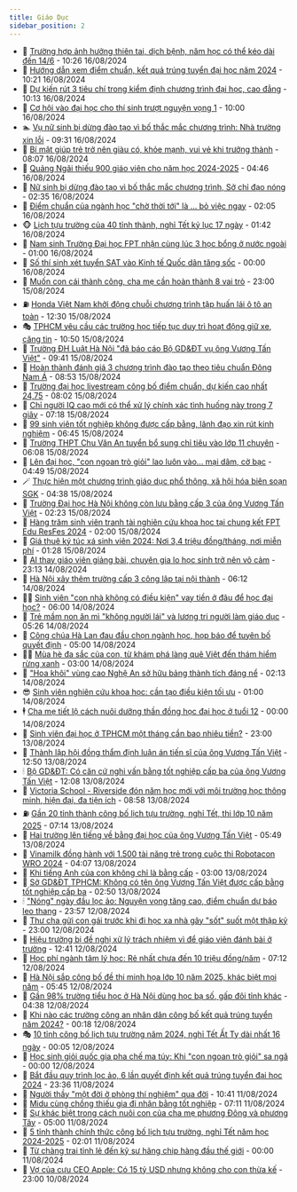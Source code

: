 ```yaml
---
title: Giáo Dục
sidebar_position: 2
---
```


<!-- dantri-giao-duc:START -->
- 🤡 [Trường hợp ảnh hưởng thiên tai, dịch bệnh, năm học có thể kéo dài đến 14/6](https://dantri.com.vn/giao-duc/truong-hop-anh-huong-thien-tai-dich-benh-nam-hoc-co-the-keo-dai-den-146-20240816162348635.htm) - 10:26 16/08/2024
- 🗽 [Hướng dẫn xem điểm chuẩn, kết quả trúng tuyển đại học năm 2024](https://dantri.com.vn/giao-duc/huong-dan-xem-diem-chuan-ket-qua-trung-tuyen-dai-hoc-nam-2024-20240816154657999.htm) - 10:21 16/08/2024
- 🚦 [Dự kiến rút 3 tiêu chí trong kiểm định chương trình đại học, cao đẳng](https://dantri.com.vn/giao-duc/du-kien-rut-3-tieu-chi-trong-kiem-dinh-chuong-trinh-dai-hoc-cao-dang-20240816165055065.htm) - 10:13 16/08/2024
- 🌋 [Cơ hội vào đại học cho thí sinh trượt nguyện vọng 1](https://dantri.com.vn/giao-duc/co-hoi-vao-dai-hoc-cho-thi-sinh-truot-nguyen-vong-1-20240816114849892.htm) - 10:00 16/08/2024
- 🏊 [Vụ nữ sinh bị dừng đào tạo vì bố thắc mắc chương trình: Nhà trường xin lỗi](https://dantri.com.vn/giao-duc/vu-nu-sinh-bi-dung-dao-tao-vi-bo-thac-mac-chuong-trinh-nha-truong-xin-loi-20240816162716955.htm) - 09:31 16/08/2024
- 🎃 [Bí mật giúp trẻ trở nên giàu có, khỏe mạnh, vui vẻ khi trưởng thành](https://dantri.com.vn/giao-duc/bi-mat-giup-tre-tro-nen-giau-co-khoe-manh-vui-ve-khi-truong-thanh-20240814153441287.htm) - 08:07 16/08/2024
- 💄 [Quảng Ngãi thiếu 900 giáo viên cho năm học 2024-2025](https://dantri.com.vn/giao-duc/quang-ngai-thieu-900-giao-vien-cho-nam-hoc-2024-2025-20240816084959704.htm) - 04:46 16/08/2024
- 🦅 [Nữ sinh bị dừng đào tạo vì bố thắc mắc chương trình, Sở chỉ đạo nóng](https://dantri.com.vn/giao-duc/nu-sinh-bi-dung-dao-tao-vi-bo-thac-mac-chuong-trinh-so-chi-dao-nong-20240816092839606.htm) - 02:35 16/08/2024
- 🚦 [Điểm chuẩn của ngành học &quot;chờ thời tới&quot; là ... bỏ việc ngay](https://dantri.com.vn/giao-duc/diem-chuan-cua-nganh-hoc-cho-thoi-toi-la-bo-viec-ngay-20240816083009468.htm) - 02:05 16/08/2024
- 🐵 [Lịch tựu trường của 40 tỉnh thành, nghỉ Tết kỷ lục 17 ngày](https://dantri.com.vn/giao-duc/lich-tuu-truong-cua-40-tinh-thanh-nghi-tet-ky-luc-17-ngay-20240816081726493.htm) - 01:42 16/08/2024
- 🐘 [Nam sinh Trường Đại học FPT nhận cùng lúc 3 học bổng ở nước ngoài](https://dantri.com.vn/giao-duc/nam-sinh-truong-dai-hoc-fpt-nhan-cung-luc-3-hoc-bong-o-nuoc-ngoai-20240815160138218.htm) - 01:00 16/08/2024
- 🦏 [Số thí sinh xét tuyển SAT vào Kinh tế Quốc dân tăng sốc](https://dantri.com.vn/giao-duc/so-thi-sinh-xet-tuyen-sat-vao-kinh-te-quoc-dan-tang-soc-20240815204108172.htm) - 00:00 16/08/2024
- 💼 [Muốn con cái thành công, cha mẹ cần hoàn thành 8 vai trò](https://dantri.com.vn/giao-duc/muon-con-cai-thanh-cong-cha-me-can-hoan-thanh-8-vai-tro-20240805103600460.htm) - 23:00 15/08/2024
- ⛽️ [Honda Việt Nam khởi động chuỗi chương trình tập huấn lái ô tô an toàn](https://dantri.com.vn/giao-duc/honda-viet-nam-khoi-dong-chuoi-chuong-trinh-tap-huan-lai-o-to-an-toan-20240815181330924.htm) - 12:30 15/08/2024
- 🎭 [TPHCM yêu cầu các trường học tiếp tục duy trì hoạt động giữ xe, căng tin](https://dantri.com.vn/giao-duc/tphcm-yeu-cau-cac-truong-hoc-tiep-tuc-duy-tri-hoat-dong-giu-xe-cang-tin-20240815173344287.htm) - 10:50 15/08/2024
- 🎃 [Trường ĐH Luật Hà Nội &quot;đã báo cáo Bộ GD&amp;ĐT vụ ông Vương Tấn Việt&quot;](https://dantri.com.vn/giao-duc/truong-dh-luat-ha-noi-da-bao-cao-bo-gddt-vu-ong-vuong-tan-viet-20240815161832202.htm) - 09:41 15/08/2024
- 🚀 [Hoàn thành đánh giá 3 chương trình đào tạo theo tiêu chuẩn Đông Nam Á](https://dantri.com.vn/giao-duc/hoan-thanh-danh-gia-3-chuong-trinh-dao-tao-theo-tieu-chuan-dong-nam-a-20240815143550980.htm) - 08:53 15/08/2024
- 👀 [Trường đại học livestream công bố điểm chuẩn, dự kiến cao nhất 24,75](https://dantri.com.vn/giao-duc/truong-dai-hoc-livestream-cong-bo-diem-chuan-du-kien-cao-nhat-2475-20240815144658806.htm) - 08:02 15/08/2024
- 🌝 [Chỉ người IQ cao mới có thể xử lý chính xác tình huống này trong 7 giây](https://dantri.com.vn/giao-duc/chi-nguoi-iq-cao-moi-co-the-xu-ly-chinh-xac-tinh-huong-nay-trong-7-giay-20240808095801844.htm) - 07:18 15/08/2024
- 🤗 [99 sinh viên tốt nghiệp không được cấp bằng, lãnh đạo xin rút kinh nghiệm](https://dantri.com.vn/giao-duc/99-sinh-vien-tot-nghiep-khong-duoc-cap-bang-lanh-dao-xin-rut-kinh-nghiem-20240815102337104.htm) - 06:45 15/08/2024
- 🦄 [Trường THPT Chu Văn An tuyển bổ sung chỉ tiêu vào lớp 11 chuyên](https://dantri.com.vn/giao-duc/truong-thpt-chu-van-an-tuyen-bo-sung-chi-tieu-vao-lop-11-chuyen-20240815124103698.htm) - 06:08 15/08/2024
- 🦍 [Lên đại học, &quot;con ngoan trò giỏi&quot; lao luôn vào... mại dâm, cờ bạc](https://dantri.com.vn/giao-duc/len-dai-hoc-con-ngoan-tro-gioi-lao-luon-vao-mai-dam-co-bac-20240815112451675.htm) - 04:49 15/08/2024
- 🪄 [Thực hiện một chương trình giáo dục phổ thông, xã hội hóa biên soạn SGK](https://dantri.com.vn/giao-duc/thuc-hien-mot-chuong-trinh-giao-duc-pho-thong-xa-hoi-hoa-bien-soan-sgk-20240815083023356.htm) - 04:38 15/08/2024
- 🦆 [Trường Đại học Hà Nội không còn lưu bằng cấp 3 của ông Vương Tấn Việt](https://dantri.com.vn/giao-duc/truong-dai-hoc-ha-noi-khong-con-luu-bang-cap-3-cua-ong-vuong-tan-viet-20240815091202516.htm) - 02:23 15/08/2024
- 🚀 [Hàng trăm sinh viên tranh tài nghiên cứu khoa học tại chung kết FPT Edu ResFes 2024](https://dantri.com.vn/giao-duc/hang-tram-sinh-vien-tranh-tai-nghien-cuu-khoa-hoc-tai-chung-ket-fpt-edu-resfes-2024-20240814204621618.htm) - 02:00 15/08/2024
- 🦒 [Giá thuê ký túc xá sinh viên 2024: Nơi 3,4 triệu đồng/tháng, nơi miễn phí](https://dantri.com.vn/giao-duc/gia-thue-ky-tuc-xa-sinh-vien-2024-noi-34-trieu-dongthang-noi-mien-phi-20240811162442400.htm) - 01:28 15/08/2024
- 🤡 [AI thay giáo viên giảng bài, chuyên gia lo học sinh trở nên vô cảm](https://dantri.com.vn/giao-duc/ai-thay-giao-vien-giang-bai-chuyen-gia-lo-hoc-sinh-tro-nen-vo-cam-20240814104836197.htm) - 23:13 14/08/2024
- 🤔 [Hà Nội xây thêm trường cấp 3 công lập tại nội thành](https://dantri.com.vn/giao-duc/ha-noi-xay-them-truong-cap-3-cong-lap-tai-noi-thanh-20240814114730691.htm) - 06:12 14/08/2024
- 🧑‍💻 [Sinh viên &quot;con nhà không có điều kiện&quot; vay tiền ở đâu để học đại học?](https://dantri.com.vn/giao-duc/sinh-vien-con-nha-khong-co-dieu-kien-vay-tien-o-dau-de-hoc-dai-hoc-20240813231328545.htm) - 06:00 14/08/2024
- 🤡 [Trẻ mầm non ăn mì &quot;không người lái&quot; và lương tri người làm giáo dục](https://dantri.com.vn/giao-duc/tre-mam-non-an-mi-khong-nguoi-lai-va-luong-tri-nguoi-lam-giao-duc-20240814120159203.htm) - 05:26 14/08/2024
- 🧠 [Công chúa Hà Lan đau đầu chọn ngành học, họp báo để tuyên bố quyết định](https://dantri.com.vn/giao-duc/cong-chua-ha-lan-dau-dau-chon-nganh-hoc-hop-bao-de-tuyen-bo-quyet-dinh-20240813101226170.htm) - 05:00 14/08/2024
- 🧑‍💻 [Mùa hè đa sắc của con, từ khám phá làng quê Việt đến thám hiểm rừng xanh](https://dantri.com.vn/giao-duc/mua-he-da-sac-cua-con-tu-kham-pha-lang-que-viet-den-tham-hiem-rung-xanh-20240814094326797.htm) - 03:00 14/08/2024
- 🧠 [&quot;Hoa khôi&quot; vùng cao Nghệ An sở hữu bảng thành tích đáng nể](https://dantri.com.vn/giao-duc/hoa-khoi-vung-cao-nghe-an-so-huu-bang-thanh-tich-dang-ne-20240813155807742.htm) - 02:13 14/08/2024
- 😎 [Sinh viên nghiên cứu khoa học: cần tạo điều kiện tối ưu](https://dantri.com.vn/giao-duc/sinh-vien-nghien-cuu-khoa-hoc-can-tao-dieu-kien-toi-uu-20240813204218645.htm) - 01:00 14/08/2024
- 🕴 [Cha mẹ tiết lộ cách nuôi dưỡng thần đồng học đại học ở tuổi 12](https://dantri.com.vn/giao-duc/cha-me-tiet-lo-cach-nuoi-duong-than-dong-hoc-dai-hoc-o-tuoi-12-20240812225359528.htm) - 00:00 14/08/2024
- 🧠 [Sinh viên đại học ở TPHCM một tháng cần bao nhiêu tiền?](https://dantri.com.vn/giao-duc/sinh-vien-dai-hoc-o-tphcm-mot-thang-can-bao-nhieu-tien-20240813091837422.htm) - 23:00 13/08/2024
- 🚀 [Thành lập hội đồng thẩm định luận án tiến sĩ của ông Vương Tấn Việt](https://dantri.com.vn/giao-duc/thanh-lap-hoi-dong-tham-dinh-luan-an-tien-si-cua-ong-vuong-tan-viet-20240813194105057.htm) - 12:50 13/08/2024
- 🕯 [Bộ GD&amp;ĐT: Có căn cứ nghi vấn bằng tốt nghiệp cấp ba của ông Vương Tấn Việt](https://dantri.com.vn/giao-duc/bo-gddt-co-can-cu-nghi-van-bang-tot-nghiep-cap-ba-cua-ong-vuong-tan-viet-20240813124923171.htm) - 12:08 13/08/2024
- 🧰 [Victoria School - Riverside đón năm học mới với môi trường học thông minh, hiện đại, đa tiện ích](https://dantri.com.vn/giao-duc/victoria-school-riverside-don-nam-hoc-moi-voi-moi-truong-hoc-thong-minh-hien-dai-da-tien-ich-20240813152932820.htm) - 08:58 13/08/2024
- ⛽️ [Gần 20 tỉnh thành công bố lịch tựu trường, nghỉ Tết, thi lớp 10 năm 2025](https://dantri.com.vn/giao-duc/gan-20-tinh-thanh-cong-bo-lich-tuu-truong-nghi-tet-thi-lop-10-nam-2025-20240813131806225.htm) - 07:14 13/08/2024
- 🤖 [Hai trường lên tiếng về bằng đại học của ông Vương Tấn Việt](https://dantri.com.vn/giao-duc/hai-truong-len-tieng-ve-bang-dai-hoc-cua-ong-vuong-tan-viet-20240813123153080.htm) - 05:49 13/08/2024
- 🦍 [Vinamilk đồng hành với 1.500 tài năng trẻ trong cuộc thi Robotacon WRO 2024](https://dantri.com.vn/giao-duc/vinamilk-dong-hanh-voi-1500-tai-nang-tre-trong-cuoc-thi-robotacon-wro-2024-20240813110303113.htm) - 04:07 13/08/2024
- 🐘 [Khi tiếng Anh của con không chỉ là bằng cấp](https://dantri.com.vn/giao-duc/khi-tieng-anh-cua-con-khong-chi-la-bang-cap-20240812145608099.htm) - 03:00 13/08/2024
- 🌊 [Sở GD&amp;ĐT TPHCM: Không có tên ông Vương Tấn Việt được cấp bằng tốt nghiệp cấp ba](https://dantri.com.vn/giao-duc/so-gddt-tphcm-khong-co-ten-ong-vuong-tan-viet-duoc-cap-bang-tot-nghiep-cap-ba-20240813094927449.htm) - 02:50 13/08/2024
- 🕯 [&quot;Nóng&quot; ngày đầu lọc ảo: Nguyện vọng tăng cao, điểm chuẩn dự báo leo thang](https://dantri.com.vn/giao-duc/nong-ngay-dau-loc-ao-nguyen-vong-tang-cao-diem-chuan-du-bao-leo-thang-20240813064610922.htm) - 23:57 12/08/2024
- 🐎 [Thư cha gửi con gái trước khi đi học xa nhà gây &quot;sốt&quot; suốt một thập kỷ](https://dantri.com.vn/giao-duc/thu-cha-gui-con-gai-truoc-khi-di-hoc-xa-nha-gay-sot-suot-mot-thap-ky-20240811170941505.htm) - 23:00 12/08/2024
- 🐻 [Hiệu trưởng bị đề nghị xử lý trách nhiệm vì để giáo viên đánh bài ở trường](https://dantri.com.vn/giao-duc/hieu-truong-bi-de-nghi-xu-ly-trach-nhiem-vi-de-giao-vien-danh-bai-o-truong-20240812190323489.htm) - 12:41 12/08/2024
- 🐎 [Học phí ngành tâm lý học: Rẻ nhất chưa đến 10 triệu đồng/năm](https://dantri.com.vn/giao-duc/hoc-phi-nganh-tam-ly-hoc-re-nhat-chua-den-10-trieu-dongnam-20240812124018994.htm) - 07:12 12/08/2024
- 🫣 [Hà Nội sắp công bố đề thi minh họa lớp 10 năm 2025, khác biệt mọi năm](https://dantri.com.vn/giao-duc/ha-noi-sap-cong-bo-de-thi-minh-hoa-lop-10-nam-2025-khac-biet-moi-nam-20240812122949611.htm) - 05:45 12/08/2024
- 🤭 [Gần 98% trường tiểu học ở Hà Nội dùng học bạ số, gấp đôi tỉnh khác](https://dantri.com.vn/giao-duc/gan-98-truong-tieu-hoc-o-ha-noi-dung-hoc-ba-so-gap-doi-tinh-khac-20240812111912373.htm) - 04:38 12/08/2024
- 🥳 [Khi nào các trường công an nhân dân công bố kết quả trúng tuyển năm 2024?](https://dantri.com.vn/giao-duc/khi-nao-cac-truong-cong-an-nhan-dan-cong-bo-ket-qua-trung-tuyen-nam-2024-20240811213915141.htm) - 00:18 12/08/2024
- 🎭 [10 tỉnh công bố lịch tựu trường năm 2024, nghỉ Tết Ất Tỵ dài nhất 16 ngày](https://dantri.com.vn/giao-duc/10-tinh-cong-bo-lich-tuu-truong-nam-2024-nghi-tet-at-ty-dai-nhat-16-ngay-20240811222915343.htm) - 00:05 12/08/2024
- 🥸 [Học sinh giỏi quốc gia pha chế ma túy: Khi &quot;con ngoan trò giỏi&quot; sa ngã](https://dantri.com.vn/giao-duc/hoc-sinh-gioi-quoc-gia-pha-che-ma-tuy-khi-con-ngoan-tro-gioi-sa-nga-20240811085131288.htm) - 00:00 12/08/2024
- 🦣 [Bắt đầu quy trình lọc ảo, 6 lần quyết định kết quả trúng tuyển đại học 2024](https://dantri.com.vn/giao-duc/bat-dau-quy-trinh-loc-ao-6-lan-quyet-dinh-ket-qua-trung-tuyen-dai-hoc-2024-20240811102733145.htm) - 23:36 11/08/2024
- 🤔 [Người thầy &quot;một đời ở phòng thí nghiệm&quot; qua đời](https://dantri.com.vn/giao-duc/nguoi-thay-mot-doi-o-phong-thi-nghiem-qua-doi-20240811165701891.htm) - 10:41 11/08/2024
- 🦣 [Midu cùng chồng thiếu gia đi nhận bằng tốt nghiệp](https://dantri.com.vn/giao-duc/midu-cung-chong-thieu-gia-di-nhan-bang-tot-nghiep-20240811140134470.htm) - 07:11 11/08/2024
- 🐲 [Sự khác biệt trong cách nuôi con của cha mẹ phương Đông và phương Tây](https://dantri.com.vn/giao-duc/su-khac-biet-trong-cach-nuoi-con-cua-cha-me-phuong-dong-va-phuong-tay-20240810103848350.htm) - 05:00 11/08/2024
- 🔭 [5 tỉnh thành chính thức công bố lịch tựu trường, nghỉ Tết năm học 2024-2025](https://dantri.com.vn/giao-duc/5-tinh-thanh-chinh-thuc-cong-bo-lich-tuu-truong-nghi-tet-nam-hoc-2024-2025-20240810162756437.htm) - 02:01 11/08/2024
- 🥷 [Từ chàng trai tỉnh lẻ đến kỹ sư hãng chip hàng đầu thế giới](https://dantri.com.vn/giao-duc/tu-chang-trai-tinh-le-den-ky-su-hang-chip-hang-dau-the-gioi-20240810154450270.htm) - 00:00 11/08/2024
- 🎊 [Vợ của cựu CEO Apple: Có 15 tỷ USD nhưng không cho con thừa kế](https://dantri.com.vn/giao-duc/vo-cua-cuu-ceo-apple-co-15-ty-usd-nhung-khong-cho-con-thua-ke-20240727164645469.htm) - 23:00 10/08/2024<!-- dantri-giao-duc:END -->
